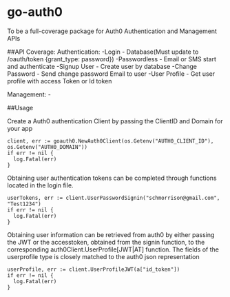 # go-auth0
To be a full-coverage package for Auth0 Authentication and Management APIs

##API Coverage:
  Authentication:
    -Login - Database(Must update to /oauth/token {grant_type: password})
    -Passwordless - Email or SMS start and authenticate
    -Signup User - Create user by database
    -Change Password - Send change password Email to user
    -User Profile - Get user profile with access Token or Id token

  Management:
    -

##Usage

Create a Auth0 authentication Client by passing the ClientID and Domain for your app
```
client, err := goauth0.NewAuth0Client(os.Getenv("AUTH0_CLIENT_ID"), os.Getenv("AUTH0_DOMAIN"))
if err != nil {
  log.Fatal(err)
}
```

Obtaining user authentication tokens can be completed through functions located in
the login file.
```
userTokens, err := client.UserPasswordSignin("schmorrison@gmail.com", "Test1234")
if err != nil {
  log.Fatal(err)
}
```

Obtaining user information can be retrieved from auth0 by either passing the JWT or the accesstoken,
obtained from the signin function, to the corresponding auth0Client.UserProfile[JWT|AT] function.
The fields of the userprofile type is closely matched to the auth0 json representation
```
userProfile, err := client.UserProfileJWT(a["id_token"])
if err != nil {
  log.Fatal(err)
}
```
